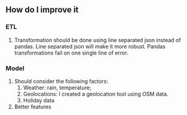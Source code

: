 ## How do I improve it


### ETL

1. Transformation should be done using line separated json instead of pandas. Line separated json will make it more robust. Pandas transformations fail on one single line of error.

### Model

1. Should consider the following factors:
    1. Weather: rain, temperature;
    2. Geolocations: I created a geolocation tool using OSM data.
    3. Holiday data
2. Better features